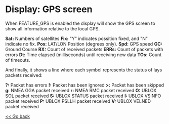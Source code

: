 # Display: GPS screen

When FEATURE_GPS is enabled the display will show the GPS screen to show all information relative to the local GPS.

**Sat:** Numbers of satellites
**Fix:** "Y" indicates possition fixed, and "N" indicate no fix.
**Pos:** LAT/LON Position (degrees only).
**Spd:** GPS speed
**GC:** Ground Course
**RX:** Count of received packets
**ERRs:** Count of packets with errors
**Dt:** Time elapsed (milliseconds) until receiving new data
**TOs:** Count of timeouts.

And finally, it shows a line where each symbol represents the status of lays packets received:

**?:** Packet has errors
**!:** Packet has been ignored
**>:** Packet has been skipped
**g:** NMEA GGA packet received
**r:** NMEA RMC packet received
**O:** UBLOX SOL packet received
**S:** UBLOX STATUS packet received
**I:** UBLOX VSINFO packet received
**P:** UBLOX PSLLH packet received
**V:** UBLOX VELNED packet received

[<< Go back](README.md)
